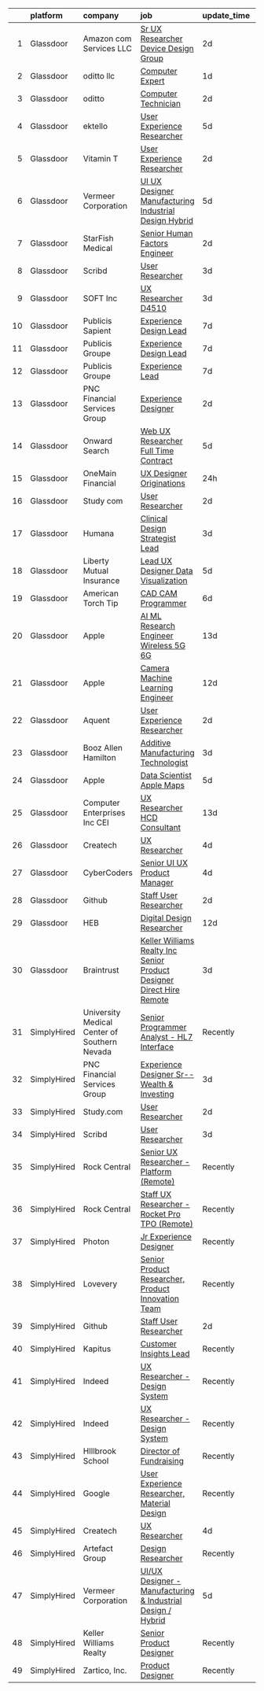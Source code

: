 

|    | platform    | company                                      | job                                                                                                                                                                                                                                                                                                                                                                                                                                                                                                                                                                                                                                                                                                                                                                                                                                                                                                                                                                                                                                                                                                                                                                                                                                                                                                                                                                                                                                                                                                                                                     | update_time   | location           |
|---:|:------------|:---------------------------------------------|:--------------------------------------------------------------------------------------------------------------------------------------------------------------------------------------------------------------------------------------------------------------------------------------------------------------------------------------------------------------------------------------------------------------------------------------------------------------------------------------------------------------------------------------------------------------------------------------------------------------------------------------------------------------------------------------------------------------------------------------------------------------------------------------------------------------------------------------------------------------------------------------------------------------------------------------------------------------------------------------------------------------------------------------------------------------------------------------------------------------------------------------------------------------------------------------------------------------------------------------------------------------------------------------------------------------------------------------------------------------------------------------------------------------------------------------------------------------------------------------------------------------------------------------------------------|:--------------|:-------------------|
|  1 | Glassdoor   | Amazon com Services LLC                      | [Sr  UX Researcher  Device Design Group](https://www.glassdoor.com/partner/jobListing.htm?pos=122&ao=1136043&s=58&guid=000001817fedc5eaa8f9ac185922eed5&src=GD_JOB_AD&t=SR&vt=w&cs=1_a9621511&cb=1655708698490&jobListingId=1007946585297&jrtk=3-0-1g5vurhi4r06s801-1g5vurhimr1ed800-a0286e7c526fbc10-)                                                                                                                                                                                                                                                                                                                                                                                                                                                                                                                                                                                                                                                                                                                                                                                                                                                                                                                                                                                                                                                                                                                                                                                                                                                 | 2d            | San Francisco, CA  |
|  2 | Glassdoor   | oditto  llc                                  | [Computer Expert](https://www.glassdoor.com/partner/jobListing.htm?pos=124&ao=1136043&s=58&guid=000001817fedc5eaa8f9ac185922eed5&src=GD_JOB_AD&t=SR&vt=w&ea=1&cs=1_7301a546&cb=1655708698490&jobListingId=1007948716733&jrtk=3-0-1g5vurhi4r06s801-1g5vurhimr1ed800-c71bb59208b54072-)                                                                                                                                                                                                                                                                                                                                                                                                                                                                                                                                                                                                                                                                                                                                                                                                                                                                                                                                                                                                                                                                                                                                                                                                                                                                   | 1d            | Palm Beach, FL     |
|  3 | Glassdoor   | oditto                                       | [Computer Technician](https://www.glassdoor.com/partner/jobListing.htm?pos=112&ao=1110586&s=58&guid=000001817fedc5eaa8f9ac185922eed5&src=GD_JOB_AD&t=SR&vt=w&ea=1&cs=1_8e6b0dfb&cb=1655708698490&jobListingId=1007947523770&cpc=9DC6E4D8324653EE&jrtk=3-0-1g5vurhi4r06s801-1g5vurhimr1ed800-eea9e156cdcbcca5--6NYlbfkN0ATuzukLZvOA7Cxi5gGVTPK8s05ijijAIGQnHXs5Od0X1KBO5MWm9DwsonXxDxQKWAGFWQJKWQFqKBCC6v0_tirCsiPo0Mn9w_BYWSE7d-PAfzbRD2cH2TKRkRErYwBWtFttYAfiF-Xo8JVbU8loc82IOvPWRk5iaiWbpjqAVo8i7hxwB32VnyPzMOEc4ccjDoJICgE6ST-q0OKIuyk56QCXqR43dQIq7hApth4uoWCTYzmza_ZnL_NuAwL0OWGc-vU8XKdbhq9PharMhh1qyGp3W8dFqC-05DZhsv0rR2qtf2yYsVIjCrut0nowR9beMAl2kqJ5F8_sFd8tOqxPhoPMTLKo1t0f7wRVXRUSHLhkCtpjLHSVQaz_c4GDNNC6vri-5ShAy82rDPLGhd56BxhRSAXtstMgN2skwWdQP1sayMOwkacwEpZo1TnFfs656aqThNTQoDmgjFLa87WEcZa6wvCXz6-cewa-XrSrh-JFCUL3Sdmhc41vXHKHGmjg14%3D)                                                                                                                                                                                                                                                                                                                                                                                                                                                                                                                                                                                                                                                                                            | 2d            | Palm Beach, FL     |
|  4 | Glassdoor   | ektello                                      | [User Experience Researcher](https://www.glassdoor.com/partner/jobListing.htm?pos=104&ao=1110586&s=58&guid=000001817fedc5eaa8f9ac185922eed5&src=GD_JOB_AD&t=SR&vt=w&ea=1&cs=1_6cbede8a&cb=1655708698489&jobListingId=1007939618815&cpc=AE484BB564079092&jrtk=3-0-1g5vurhi4r06s801-1g5vurhimr1ed800-915ffd92501460ca--6NYlbfkN0CLjQmfy67UqlWxJvyH5uxFrQGBFL1cdeZdgq-fUlKTljvii19VO40o9hODfeR06z4R3gKYeA12dSiTX4yFC_llT-SHO-vTVqwBvTr0TUeQ7sqQLmharss2OEzlzSIVsfsJmAiheDQVb3SGwk3mUzb-JDtsyTgnc840NTm9Xfdo-DwM4oPtxPVfXtd_PHWKQmfG2R06uRowbp7ert5c-wYSGv23gaE_sgH0S6bLzO46RNM0KuXiHjdnCjf0GnSIrWD0yBTaJpc39ynwPEBxGffEN1DZqVQ0N1nfJWtxGkPfSU_sESbIqPIvxii4KnzaROsQqyfPcaFXu5l_fWER1C2HCnOW4a-bnemiPAoowpYZdlkVJZvbyX5dD0ggm767dcLAebal-rUjMlXrsmHkrZMZvyaAGWru6lHtC7PGZ0ZAqfDpL3JFQySOLiNuuXnOhdLIBDiTthSXmH4jSTxJoFFGeAMfOnGKcRIHS38177AuPkLDAyRZ30JZt6Erw8bFHZYnMKjIwQTsoENIpP_fNEo4)                                                                                                                                                                                                                                                                                                                                                                                                                                                                                                                                                                                                                                                                   | 5d            | Washington, DC     |
|  5 | Glassdoor   | Vitamin T                                    | [User Experience Researcher](https://www.glassdoor.com/partner/jobListing.htm?pos=115&ao=1110586&s=58&guid=000001817fedc5eaa8f9ac185922eed5&src=GD_JOB_AD&t=SR&vt=w&cs=1_8224e37d&cb=1655708698489&jobListingId=1007947510415&cpc=9DC6E4D8324653EE&jrtk=3-0-1g5vurhi4r06s801-1g5vurhimr1ed800-8ffb010d9d7ec4b0--6NYlbfkN0DMrcEu7yrtATojKJA7cEzGQ3FdRGWLh0CZQInL4ECGI6k5tN82kdM0OKoro5eXmjok1pY9WiCtPF0dukI9Fmem5Cq8y8v3Sld1jHAuQrnJsSg_8y4heX17j9R_wXSf16JunJqD7QV3ZczRzo7izK4pN-WqcA9hzaZ1XSgu-eucJu6aeLVZxMZoUwe3xZtkHNGKZYt29Gpn9w-qnx4uQyyNZRE8_OmzMk8WGzpgeLiZ8W81yaQY_gHK6v4qEeIJMqx0Zwg_JYrWH8mMFPquSAIe21JFBbAkaWGMMj3h1IUasTiO9vv1LZNfHzOWApWyxpgGXkAk0k63YVqauDH-x88rZ5gMqZdhlArnzrPsgIHwoObUs8v-gYDYbMWmFZD95hJPTXTwftY3iHqgpQH5IN45QcVLC63rsPPh-CWVmcNdPHKTxgjvMX9gBR6DtVhJ--3g7GF9M-f0r3F8FVtugOPe560pv5msCBo%3D)                                                                                                                                                                                                                                                                                                                                                                                                                                                                                                                                                                                                                                                                                                                          | 2d            | Remote             |
|  6 | Glassdoor   | Vermeer Corporation                          | [UI UX Designer   Manufacturing   Industrial Design   Hybrid](https://www.glassdoor.com/partner/jobListing.htm?pos=101&ao=1110586&s=58&guid=000001817fedc5eaa8f9ac185922eed5&src=GD_JOB_AD&t=SR&vt=w&ea=1&cs=1_834d5075&cb=1655708698489&jobListingId=1007939572469&cpc=AD560D7F3CD45A99&jrtk=3-0-1g5vurhi4r06s801-1g5vurhimr1ed800-5814b1387374f9ff--6NYlbfkN0AQhm7jCNPWkAtdbrHYinuEF-a0ad_XwdBYqI5V9T1t0eKmjEvq3vv5sOGzcJNLHLvIjBhYqmqlClFR6e98mvR4lkpUc3f2JXGugAMhnxLn-m9ANesKFbG4fAHzH33GX4vDGc_zmHO1yvG1hduN-bPLqT7qrNTUkiEl4C7Evff0_3N74_eX90ADEyK0E18Btu_0aT6HA-jAvd-EpIflgFIBDfwb4FNLtG4KsMFe0dheioSHDQagQLGCxbSoih2g335Uh4vEmL7wx8RTkdWhgGThpJki0ZN-KLmwbwHgDyFbeKHsalH-Z3qTiWpldTIZwiwSe0YvRQQK61nrpIGsZ_B3DEkv5JIV2oCe0hEs6FwXd-SYQ3QKLd_9IPhfOGOAD8XAd5QKmCG-s3vKGPSQ8-JoaG9tkx5u-68wc7FYrgonK8za_4Hl6bcn8gFdX71QMbuUP1v41tVAFAGSYRy-ziSB5ab5CiADuNUZcFga6L4KEwNWzyVsSh5sZ7CnvOtmla6-Z6dp54c7Co4efv7tWrz8o3TUc4ox_1i6OD8aesh8qFOPo4122Vlm)                                                                                                                                                                                                                                                                                                                                                                                                                                                                                                                                                                                                  | 5d            | Pella, IA          |
|  7 | Glassdoor   | StarFish Medical                             | [Senior Human Factors Engineer](https://www.glassdoor.com/partner/jobListing.htm?pos=102&ao=1110586&s=58&guid=000001817fedc5eaa8f9ac185922eed5&src=GD_JOB_AD&t=SR&vt=w&ea=1&cs=1_007eba13&cb=1655708698489&jobListingId=1007947593548&cpc=082A188D6FD60392&jrtk=3-0-1g5vurhi4r06s801-1g5vurhimr1ed800-51d1454c51ac7034--6NYlbfkN0CAdXnJhLRgWBsuExhIYXQMhJfl_VVtkw5o-koTEp4Qll_CnSIqCnme2axbprBxIg-aSaui7fGQc09sk58FojsrrSfreiDAbs1W6Nh8GSy8EJLZxu56qqoud9Cr5PJojenUgVv0KZg-LU34_wkhUuFChN_4yQ9NV1YFgdldMkkmU6c9cNZQjIjneQeYhyukVFr-3lMMDtaiH2NiLaavt57q0ofrxWTf-TBJv91rKF18cHK4QUvbx-QcW9ycpPIRiYEbXNZeRP9D9qWhQysFQmurr0Fzpou8cbf0QSUQBHW5Rexx_9bO7buLpgncgty0rZfy5XHn7lezcFM4lb4AaH4UKSavBneU5vzvAJFQC1zuF1SOmESFnL4vKiR6NO6-DEZj1EMjgjmGjjsUPbu3seKPCPNbqL8mQflcfPw40QUJ5pE24e9CvmoqQ6EIY_ReW7-9-jUB40KegRkQBDpYN4i1TA-FNinxP3x8HFITFWzCqbMIokhZTlHuEcc22xmsJ_OQVA1NosULZg%3D%3D)                                                                                                                                                                                                                                                                                                                                                                                                                                                                                                                                                                                                                                                                    | 2d            | Massachusetts      |
|  8 | Glassdoor   | Scribd                                       | [User Researcher](https://www.glassdoor.com/partner/jobListing.htm?pos=123&ao=1136043&s=58&guid=000001817fedc5eaa8f9ac185922eed5&src=GD_JOB_AD&t=SR&vt=w&cs=1_09d0b707&cb=1655708698490&jobListingId=1007945582409&jrtk=3-0-1g5vurhi4r06s801-1g5vurhimr1ed800-8b5c01c17227ae4b-)                                                                                                                                                                                                                                                                                                                                                                                                                                                                                                                                                                                                                                                                                                                                                                                                                                                                                                                                                                                                                                                                                                                                                                                                                                                                        | 3d            | San Francisco, CA  |
|  9 | Glassdoor   | SOFT Inc                                     | [UX Researcher   D4510](https://www.glassdoor.com/partner/jobListing.htm?pos=130&ao=1136043&s=58&guid=000001817fedc5eaa8f9ac185922eed5&src=GD_JOB_AD&t=SR&vt=w&ea=1&cs=1_483dbfa2&cb=1655708698490&jobListingId=1007945141546&jrtk=3-0-1g5vurhi4r06s801-1g5vurhimr1ed800-6ad6902ce332a5fd-)                                                                                                                                                                                                                                                                                                                                                                                                                                                                                                                                                                                                                                                                                                                                                                                                                                                                                                                                                                                                                                                                                                                                                                                                                                                             | 3d            | New York, NY       |
| 10 | Glassdoor   | Publicis Sapient                             | [Experience Design Lead](https://www.glassdoor.com/partner/jobListing.htm?pos=128&ao=1136043&s=58&guid=000001817fedc5eaa8f9ac185922eed5&src=GD_JOB_AD&t=SR&vt=w&cs=1_d03fa2fd&cb=1655708698490&jobListingId=1007934931638&jrtk=3-0-1g5vurhi4r06s801-1g5vurhimr1ed800-77a468ae4d75ef22-)                                                                                                                                                                                                                                                                                                                                                                                                                                                                                                                                                                                                                                                                                                                                                                                                                                                                                                                                                                                                                                                                                                                                                                                                                                                                 | 7d            | Arlington, VA      |
| 11 | Glassdoor   | Publicis Groupe                              | [Experience Design Lead](https://www.glassdoor.com/partner/jobListing.htm?pos=106&ao=1110586&s=58&guid=000001817fedc5eaa8f9ac185922eed5&src=GD_JOB_AD&t=SR&vt=w&cs=1_be070765&cb=1655708698489&jobListingId=1007934425691&cpc=1CBFC3E34E2A31FF&jrtk=3-0-1g5vurhi4r06s801-1g5vurhimr1ed800-382615c1289c0ca0--6NYlbfkN0D_XFSRfOpY7hhzl86VUrgfgdzYRVdqdkK81Ka1OFk9ulaUqRt61AoIfWz2UwJceWpgw7FJA0j9SFlSq0pUsqhCYMTDx83e1UIGh9jx5XXBJdlgjuOxnEJioCDWv0U3VUj5hr4ce8taPDFSkUB-tLRH0a9DoSigttLK_m7v9_cb_Tjn7CEc7Haw2E-az-fADkvMUKfVYMGuTSi40if43E0u21jxdEXQDL-mUOzB5UoSuk1cHBgv26yHegFNY8Bh4Cll00zoNhiPNdZK4l9WMVNAF5SrIUl7eBM-NRVrzipNnlKnnHAq7aeQHbbZJMZ9VimM5YguBabSckzRf8mMVpXB22snMWEmizWp_76z9iff6wzM8z26kjHkHTzAbIVhyczU1x7p6KZy54Rn8Tk_duMtMgESnZ35CQOgDO3F_IBtsJlSS9e03N6olpVRwu2HGU1VAESIlnzFta_M7-HRiLxpYXRIOkCv5ZJEgI9GX6PelKuzabpgvzmxPe80ijM6rfSI_fYHeKHSz3AwCT3Ea2841tWIWhjV1vTk-BKO_Zoe0pfT3p3yhbvDmegIE5CokALvW1ybaGPLsA%3D%3D)                                                                                                                                                                                                                                                                                                                                                                                                                                                                                                                                                                                                                | 7d            | Arlington, VA      |
| 12 | Glassdoor   | Publicis Groupe                              | [Experience Lead](https://www.glassdoor.com/partner/jobListing.htm?pos=108&ao=1110586&s=58&guid=000001817fedc5eaa8f9ac185922eed5&src=GD_JOB_AD&t=SR&vt=w&cs=1_a44ae42e&cb=1655708698489&jobListingId=1007934425692&cpc=C891152315FA1AD8&jrtk=3-0-1g5vurhi4r06s801-1g5vurhimr1ed800-f5dc3bcded123848--6NYlbfkN0D_XFSRfOpY7hhzl86VUrgfgdzYRVdqdkK81Ka1OFk9ulaUqRt61AoIfWz2UwJceWpgw7FJA0j9SFtQjhvNrDlNu_g677Tbvibrpuob0UZbC7cBf3hPbBceg5REOer4Em_rODLe3T0KuZcFcJOmZ7GXOab9jO_R5lT3KWJRzelntqDWs8syP3dYTnmPKkOGWDFeHdS_OgExyB99VAulvUwHMOXS0ImKjur6KQfH7lRT4Krozx2FB3F97YjFpCHtC8yIE4tCHNgq0rZpOv7zUm4vRSklBs4KO70dXZ8EOdW6uzWIqbwdI9Y-INLbMUuWTEWb2jWWnsVsH4ZSTxl1HI5K1c7GmaaB9gVtdGfaEpX79iqWR-iRsndzrO-pc0upwVVlJTcMF9D39eB1O5OfRxYW1Bi0zRIK6X0NusyYwQ-q1G14abWBz4wfjXmWC7un3tOuVb5PQbgjo1f_CYlfqx8e8ijioPWY_aOXiXAzIzLx7TdwG7vR8utbtiXLSBN82MguSVS8NM6AVNpeGhDRM71bt-eed-0YoIigLzfIEsTu3YaVaM5WeW7ycFWWEZ06tw_zJMj35ooxfQ%3D%3D)                                                                                                                                                                                                                                                                                                                                                                                                                                                                                                                                                                                                                       | 7d            | Chicago, IL        |
| 13 | Glassdoor   | PNC Financial Services Group                 | [Experience Designer](https://www.glassdoor.com/partner/jobListing.htm?pos=107&ao=1110586&s=58&guid=000001817fedc5eaa8f9ac185922eed5&src=GD_JOB_AD&t=SR&vt=w&cs=1_d8aae36b&cb=1655708698489&jobListingId=1007947110095&cpc=48B9F4758953335C&jrtk=3-0-1g5vurhi4r06s801-1g5vurhimr1ed800-ec193e0784c58fa5--6NYlbfkN0AMofH_6zXbiqn6xehDj89HQNfpf30LHk40Y3Yl5cZTpm-EXukPQNetNbgZyPcaSjneih3SmqObhC5ZgWGnC6DWk-K69YCffRJ95B5GMu7JHOyXu_ZiV1dHgxMFgpCRv90kDq8mGjk0VkcrJRpgmaOFK3pfiZYAzYRkc6PwNwNpJJ0j3Alnj8pI5d7PUC25E3pMjVW_79oLAVUxDH4dgcVy_8A8dZpr0V-EFiZ_P9EUvdQnSt-ntxVz65Nh3YRxQWILK8rjKTB4V4KM8rtU2Xy2uUIXycAEtFdWGxGjc__mazqVwNE5PjOgYNyNPVwF5gWJvB54mEaj6gvNV-KgdjJCWKPso6xFBIT0JrY3uzc33dVcCWbCgS8rCsOzc5bD7ATsGt0mFcZrxXsYEwUOoQ5h_P_R8LUO94APmFsHGK1R15Ar5jp9zEC74fvoKS_1JAko0Gx0dC4xu18rONUDAx3fA6mk827UIc-rAoosq35tEYiub-wJkGv_c1B8W5o-Rd3ZAR3moBvPDCESPpPdLcfMsj3XLhtWfRNvqyh33_KFRXOp2GLInQPK78SUZSBAfdMaE_cdGc5lKRe3KQZ2X93JVpeBgsN0QUFBtLXblYXzVfMU5lb2q1JtXUrmdEP3ZqexnQdreRJlTwKFh0aKJZeFRrRHnZYrJ8wvj5ASQERP0_nkANrIzg9Z0thDlmjPNEQHzAPn0E2469GDzzoX3VgFwPiHksG8_rvqTB0UBSleelk6juxlxmusJvTD65ODDs-s9ySoUcMVuqnM8v7UoHfmqZXcP79pSnwWM31cxb05QEA0TrPUQOjs9flfgoOrS2rLZBkH-Lg6689FZ_oifMU_47-3VxelCKK5rTKKdxYp0kTOzOtNpADaFYP1-sPrXrbTfAmMxzuYspge3j2eh2ENyy6goUODLbegXZJbzSn3ErDduv5niyafAr2aR2Da7VXO0hCKBFgzlKLq79do9-92v3vRkYZ2A60qtdMbigi1KFCcdYAJRax5dkgcnuIoLENFV95hSrLZRQ7WhkXOmYdp9eYs1S5NOUr734Nh-Oj9k-vlD0Quix_K8bTYtJMWbpCviAKtB7Kc9U1ddF67-3U-RsEXUN2I63Xp7umiek3hLGWZYi6M3vvBvEdw4JrjKKXbS3n8fOAHIkZRtiSURmAXH-zNIs088dU%3D) | 2d            | Pittsburgh, PA     |
| 14 | Glassdoor   | Onward Search                                | [Web UX Researcher  Full Time  Contract ](https://www.glassdoor.com/partner/jobListing.htm?pos=118&ao=1110586&s=58&guid=000001817fedc5eaa8f9ac185922eed5&src=GD_JOB_AD&t=SR&vt=w&ea=1&cs=1_a29b3016&cb=1655708698490&jobListingId=1007940042341&cpc=9952A63AB06E78AD&jrtk=3-0-1g5vurhi4r06s801-1g5vurhimr1ed800-46016db12243d46a--6NYlbfkN0B7YoEZZ2QAGDyEGGmBPAUWSHc1Mt3sMCn9FehKcWA3w5p4dGJxWifpoAJCu3xk6ZgFcu1Y78FIqaHRt7FDVxH3WFkTkNU2CHTbEJVvKkUjdH_POdGqZPfd7kmiIA19hWFAaDwGrftpgjsko9N2c80-xeeLIuXlN7Qu0eUq9uvVxO7bVbMKzLheTytXT0k8lPqeNEHUGSGmz8imhQf37LE0XagoKQYZL3LYjGeIcN-cLnTy-mjeTGzRWQJ5b0ee0gMrx26uXyUgkSCZdee2oQQucBZWg5FNqE1jqSFaZ-l2CIWyMq9xlovWsXQlxC76n3W947FU-d9PM7FvotErU6aynilAtiTRIAyMpC61Pp56DJ22cIV6g52aj5Fhub1rlprvM1r-oQmIww-GOBygNnbGPuzylyHIAsCT4YIMP488NogPv4u0vdJGb0WqHBarhEa2EpARDS0qZO3HWlkc8FZqYKP7sEHxmnECVMf_T8eitrNJLIXDJetzpCn_KkkZ9QPnTzN-ZASqH8TOnTFcRfcqCYk6VFqKEw2yLVx1mulwy1R4Ll6KF0q3JVX9Up_Ua84_ZgcD23OtM_Jp5-dS_bC6MVcll-aE33v8rOv0Y0WA0H-9nYvH7Eg5i-jTUpg1SfRufb6FsDiYYi1dMbetyJuyMWhBGO32RGR4wXSdEgm2-2GJAdjIyfT9dSr7dCa6kw0BRGGMQyg1PUOqAPJYLX9Vwf55rvBO9tAT97l2FtdVuV3CTW-eX4ocoaW_QNRg-vljlnvdekEbsId0HLovR3iA-3JI0iLxVQ9Hsper9PCVQcaNLMODGM9Va1WSYBklfumclPatPC2zFqNtCw16OFTjGU9KGFRnSmoOzSwqYotEN4RGIorfCRhBSscJBapxZCj_mYEGUje8RbZLWvWBq04i_dw-LPxgITQ1ANLt76OwCwCsS3i04jz5GYULIDVLKB7Us6rg-6CFA8U47RvgDKac4nxV66syFWfQqEd3USLJLHgMOsQHSLDpze2aOSchZqGV0LTy8-_hyA%3D%3D)                                                                                                                          | 5d            | Newark, CA         |
| 15 | Glassdoor   | OneMain Financial                            | [UX Designer   Originations](https://www.glassdoor.com/partner/jobListing.htm?pos=110&ao=1110586&s=58&guid=000001817fedc5eaa8f9ac185922eed5&src=GD_JOB_AD&t=SR&vt=w&cs=1_65de6555&cb=1655708698489&jobListingId=1007950335218&cpc=BAB9AA3F436D8911&jrtk=3-0-1g5vurhi4r06s801-1g5vurhimr1ed800-72be84aa0a660445--6NYlbfkN0Bjlu5n-gv5HO0Uw8oUWkLCzq7-4ueCq4bqHo-b0jTNgEo79qTxKEF1eiLEZ0uE3qdS2lGNgLL4q6chu9OUZX2SI1DvTJf9Wz1w6kqDKbvL0w57CKjR8N22oEcEIeYrNoFWMzRtNTznVSXFzCD3w5EdbfAeMbjqWp1DYGuOTavYAdgfK2u9LmUCL4aaagFMh8PZ4UZ5Bs5BPSJ2h0nUS6T8SHs6qS_U1lTtyv27irZ0FCYyXCYwpoEPdY_mQbGtfKrDhSBPokDOSubn24uRxKJKG9ckUqvt-Rs9ZwphwAabSPHX6MfTrxQnirLZp_4szAkRZpbBvZJKHLuRK-WPngW8qlB-kFgo-xO41lsmuItRpcecQ9hHh-wn9_WGjY48doP3CFa0qXMCTMJojuBPo1KmiQg7Qy8iwXUlpiB9K81HWnRfSAhXQRWwi5Ir2khGAAM%3D)                                                                                                                                                                                                                                                                                                                                                                                                                                                                                                                                                                                                                                                                                                                                                          | 24h           | Dallas, TX         |
| 16 | Glassdoor   | Study com                                    | [User Researcher](https://www.glassdoor.com/partner/jobListing.htm?pos=126&ao=1136043&s=58&guid=000001817fedc5eaa8f9ac185922eed5&src=GD_JOB_AD&t=SR&vt=w&ea=1&cs=1_bdcac785&cb=1655708698490&jobListingId=1007948105624&jrtk=3-0-1g5vurhi4r06s801-1g5vurhimr1ed800-f1ed0be03fa6b50e-)                                                                                                                                                                                                                                                                                                                                                                                                                                                                                                                                                                                                                                                                                                                                                                                                                                                                                                                                                                                                                                                                                                                                                                                                                                                                   | 2d            | Mountain View, CA  |
| 17 | Glassdoor   | Humana                                       | [Clinical Design Strategist Lead](https://www.glassdoor.com/partner/jobListing.htm?pos=111&ao=1110586&s=58&guid=000001817fedc5eaa8f9ac185922eed5&src=GD_JOB_AD&t=SR&vt=w&ea=1&cs=1_aa5fe3bf&cb=1655708698489&jobListingId=1007944665063&cpc=654405A9B1E0A9F5&jrtk=3-0-1g5vurhi4r06s801-1g5vurhimr1ed800-9c0433a822cb8966--6NYlbfkN0DTpne61UmFZM4rphN6Z_dPa1xbTMy_srCLEByaiB2DVbhP1pG3_chz0IlmsiH9LQ3om6dOmoumnQnm5oqBA3fycq2qqIUme-6LtcjdAlTelJXUpwiZNOu9egc221wxrJg-Aq0ECa1_Hw90CE0f_8V-IdvciLscsNeq47dhYAKi8vlu1ewRzcHcp2-SLpWRsnkzQnbKtDJFg8x-PtTCNdbPeON5r8Mzn1F0SDT9LMZXQYxAybPNs6aYdKYfMAQpJWLKn45oUwh-sq0bWV4TbaUiakS68d1TezWZUtmaKbGtyl1FoXrr_1yN7o1bHzSeaDXALLCQUUrUcjFctvrjXGr9Jxe8Q26PisXQ_Axs-IRaFsIjUUeipNZ5gpqsWE4lsw4bZyZO7VM9YNxW5dA_diSYfE-RVZb7wg43RZYMKje0blRGct3iAy6cTk2h52JTwV4L_SSE4Ws-ZXIG_y7lMThJNG_dGwV_G0-xm7J6pVHX7pGR1fxMtrKuvhJC7QePF8hmcnRNBs7mPA%3D%3D)                                                                                                                                                                                                                                                                                                                                                                                                                                                                                                                                                                                                                                                                  | 3d            | Remote             |
| 18 | Glassdoor   | Liberty Mutual Insurance                     | [Lead UX Designer   Data Visualization](https://www.glassdoor.com/partner/jobListing.htm?pos=109&ao=1110586&s=58&guid=000001817fedc5eaa8f9ac185922eed5&src=GD_JOB_AD&t=SR&vt=w&cs=1_19783b9c&cb=1655708698489&jobListingId=1007940071636&cpc=D3E44275D43A938E&jrtk=3-0-1g5vurhi4r06s801-1g5vurhimr1ed800-23c8841b6c21757c--6NYlbfkN0D19kSVUiNzG2UWy1lRGehFMusHrHGUl8ru40ax50wmt-THYVDVXiQ1RxehNPznEJE1U7VDE0f2KIsFInOFhur_BYiO6_npZ3qtwMUX1c-HLGgfGN79yWfITd6vLFPpn0JsUPpP4kjWKD_NlSFGJfZJuLLIw_jLgqt9CjkkYS7CbJ--iOUUUGXt5_IQA3rTx5eAMn_QAq1dcJNFsqjz7A3SZuZCymatvS7aI3ylQRZ9Lay9dHMg9i4Wr9ZlahQqdgN-P_wg5ZnfSm5wTc2efsPRVzR8h-ffVK-5iZamsQPcnpWUNBtLxrk2OFfN3IbNe9cZBPRKZqXE_G6sK4uZVwculGTb_aZ0fEFgtXohP7FhYs4aa7jmL2srJqDST-9H3RUSHF9AXy6Tudm37zVC6T_GbKvKRSCWD_4eAWrR0vqi2cznpn6aCrXSLwYB6PJLm39O20Dh9wZ2N9cN-Ed4WdHqSB1PQIDbNEMBSi7D2icG0vfLD3IZQsdUxC_mBaUMQe8Nog2PKB5hBV0g71kH2zZ7-KtBGkAxW7ALABFgUzIloIm-1WWNAT_jvr7xlRTcgCcTU4En9LNHk1KtM7hMQk1v7gDnpRK1krffQpaX0kI1HMCC5pzSRZI4zR_hSFUgCX56_TIjnXZ1-w%3D%3D)                                                                                                                                                                                                                                                                                                                                                                                                                                                                                                                                 | 5d            | Remote             |
| 19 | Glassdoor   | American Torch Tip                           | [CAD CAM Programmer](https://www.glassdoor.com/partner/jobListing.htm?pos=105&ao=1110586&s=58&guid=000001817fedc5eaa8f9ac185922eed5&src=GD_JOB_AD&t=SR&vt=w&ea=1&cs=1_55329363&cb=1655708698489&jobListingId=1007935742295&cpc=1AD9FB1E01C94A37&jrtk=3-0-1g5vurhi4r06s801-1g5vurhimr1ed800-6478f41ebc24d5b8--6NYlbfkN0BnsvztuEavkVQDPHE5N0fDqhPJFv-LlFbJcq3wHKaJtdKFjSQnzkBt70lkBthZADUoGEySLiY6jpWSHeE7wHqmP4fyPy5yQKkVXaeNIxgU0ucOo1kq-flm3zXNh8UZCQmr3MK6wBkFSVQ9-HatSuLt_1RggHpopC0LJHUrAjYGdLBbmjsHx02TpHIC93jm_i3DFqHWfHEca-1pVbeR4MBcsrCL-Tsbe3lHtTDzREczL6J_ditHpMKfGoBzpBHsPdGsEn02SUj5-nKUr94gK8kxXScDS-sab0QWR0GNk-mPJVYqP_en1cXmxJtmr-jochLkwCvRbLvMQ-R9UNH5lqg6bJ1HQ5is9OiwbRue9ld-uqFlLem6T6IkuZ3XQWxey8oZQjYyIhlNWAt8HBxjdsGKf7-ORFojcbsqjr0k9z_vyKWcGhbXPSbEDOrqg_wqjYHwD1X4Fh6Kezbz6UQzbXHPqlyKZoNbtEWGHgiLnWcepNpedTEQ_l9AQuSCModRkU9COnRnduNh3Q%3D%3D)                                                                                                                                                                                                                                                                                                                                                                                                                                                                                                                                                                                                                                                                               | 6d            | Bradenton, FL      |
| 20 | Glassdoor   | Apple                                        | [AI ML Research Engineer   Wireless 5G 6G](https://www.glassdoor.com/partner/jobListing.htm?pos=119&ao=1110586&s=58&guid=000001817fedc5eaa8f9ac185922eed5&src=GD_JOB_AD&t=SR&vt=w&cs=1_3a8eb5d8&cb=1655708698490&jobListingId=1007920183809&cpc=334ABAF5D42DC775&jrtk=3-0-1g5vurhi4r06s801-1g5vurhimr1ed800-07c0c54445876a59--6NYlbfkN0BvKrLyj5gPmtZO9T8euul8TCxuuKNOtzRJOomxnwSEodTz2Bc-sPZl8WPllYOnI2g6TSRZbu1cxvvDgvRWU5lzV_qmr6rN0tZkhbTBmvMelqqThyWTZXQyZoZCa41w9WFWhDlV_hErimiX0fyll1NxyI1Db_ysz1Qymy0r8vBiYX7IfuUKvcMBgIng1Z3mdeSkNB_GWiiOwpm-iqjQzvmBJnHMaofFEQKwitgxie_itLI49VhowNeW3CNQydYbSecgMOE-Zzp3W-xsPFydR1VC85yrkEsCaVpt9Go6-ym9aJtNnIQ7bTzdfUOgPFRgWKZmuY1Tx8Jk9SwBMS4FJpU2MC60M28NqYez88Ki8GVd4NVfqEo02MPFMUc25DWb4DcUo5ONRCVlI0b5yVzcFCU38LRrEE76GUAH_Y1qvk1yS7n9-Xd0_QOrQ1Ofq9uwUaIPvVhsObdPQjr19D8STWvqcZ9xLJbTI6M5I3JdZYJtBc9MEPzaDMA0c8VfCaixEcB5bkdh1jkJnRznT1UUuS-_97J32SMDdQ1BpnID_WS4Oc7LvSMhovH38rx5yfBiZXZHAy-We7cOhEnZQ8QI8niYnNlHzjSPTbpfQB55G7FDZGknPXnMBO5HTAm6F5kzb6l8rtt6fdOZVRSZxtfUOV8PCzVhH5f26WgQH5wrblF-2jeSjqiLoXex6-XuMgFXiNniy4L4JVdgMtYqqZ9GXq0cgyjSxiAGkBPffU4ydzjG4BtIXJTmtin9uL-LyIttEMHGx5gZQbfyLmPs4e7F1k-Myo6jx_2tqJUCRel5nprzlQfrpX4aeh64tyvKCSLuHYI7YwC70-SFEY-tRsUR6kOzTabu7-uzthKZwtcgwQ8a163Gb9opje29sQr2kMLdVqVn0jXvGpRzHtOs4vOvoaWuzf43Kf5y4HDF5apPZx7k8s405yr1zwJai5Y6Kot9KXsuJ_vpRY79pMnWTdWkqa8ZQ0ETPtg9Rv8%3D)                                                                                                                                                                            | 13d           | San Diego, CA      |
| 21 | Glassdoor   | Apple                                        | [Camera Machine Learning Engineer](https://www.glassdoor.com/partner/jobListing.htm?pos=117&ao=1110586&s=58&guid=000001817fedc5eaa8f9ac185922eed5&src=GD_JOB_AD&t=SR&vt=w&cs=1_c90d098c&cb=1655708698490&jobListingId=1007922712152&cpc=32EE424DE2B657EB&jrtk=3-0-1g5vurhi4r06s801-1g5vurhimr1ed800-52558ef9fd9a27d9--6NYlbfkN0BvKrLyj5gPmtZO9T8euul8TCxuuKNOtzRJOomxnwSEodTz2Bc-sPZl8WPllYOnI2gRPgU1TYhQxalTes3pQEmUB48w2b4FRUmTaaee4LYve7biEu7g32yQINpT8XYhsvE5HS2n9FPp4Sf4-ZTW4TPXxw9rRC3fra7OVfM8gwxfuxZ-6npgbGsctyf5L0iT3Nmvsk8P9KwNx68Murf7X5cAjwIz0a2mLRZuzpzpbBLa1RWbZ2x9dmPNIgtKZnQMyCiXpOZm7ZHvgVktTJmhD_ys1-SqAaV56DgtAnPh00xJcQHAsMvSIahdcaqjN5tRQxfybyvnfNRJ-4QBDGsr7XFrV3Rh1gVI_eU6-tTli9EV3uZTOFTDkLRT_vJu5F3gmAESAuXp3A9k0JZCkapeTEL-7JK0lcepTEefETgqte-S5V6lbiJJh1Y8sWVPcd10_6tcVnyPW2Ol_YfJC8gSiqc2kW4TjldJOpUd20A1VcnoxIZSBoFrfcUT5D-p8VaWu5_IRv4O4mFn-MJYscT7X_N77GVRCaLaL_qzzalROzw5QdwU1tgRxIP5Es7pFBGJ9tdK8Q8xPtZV9WFHzFJgrxEnKlf-rEL7qHUYxQv5FVg5-SBUZbvFbPjtCRozr6zDaw7KufGR_LbpeYJs0rR8ZJBMIEpdHGy6i3g17xhzzOyTaSat4Vr3rc5zCeRudJypq9fWbZfamwjegHSpY-qhIH6kaKrzWC7FGnDCfKCiCKuObWsPmIC2YdC0FiLVTcbjjlZo3l8jXKdAmtAHfWLj4ab-lEsloDB2XEnZRQoYHwypfWGn4aPMrmuaXmkQuqOXWWxyN7UVMBH2YUc-rR59HQGWBXZuxuofwVZHb66cy9HRyVhb9feYaab1S_qsxcuAWntx2kPtYgRlRo7lXDb-VZa8EFGGKz4MDwV7fJPBJ-lKwDVALRJUGYmuU2iXiMwsfAmrHPt2eepy513SjPI5Qq8PX0LhYpnS8y8%3D)                                                                                                                                                                                    | 12d           | San Diego, CA      |
| 22 | Glassdoor   | Aquent                                       | [User Experience Researcher](https://www.glassdoor.com/partner/jobListing.htm?pos=113&ao=1110586&s=58&guid=000001817fedc5eaa8f9ac185922eed5&src=GD_JOB_AD&t=SR&vt=w&cs=1_0c2aceda&cb=1655708698489&jobListingId=1007947575845&cpc=D2F1DE17EE1F43B9&jrtk=3-0-1g5vurhi4r06s801-1g5vurhimr1ed800-8398e86d62796fed--6NYlbfkN0DMrcEu7yrtATojKJA7cEzGQ3FdRGWLh0CZQInL4ECGI9gD0Wolx9R2EDT7B77c2cTfSS0sKx0sPrTiiXrRC4mCy6wvlcZIyaaPwzM8wGJyx9NQOU_eJTkritVdPf6wW3MPn0Q3jkpTzsfWDBEmPQAWOMx6fG0EbOPYZVXRuDgN8r2hHXFKotb_qRxo8JhvRDzJCeBVN18ZKaETrmNsTCwjxQEozwdclQSjw5CInSIDxuJTmQNvVZwR1MMOSaxOHk9PNZfykA5de7QPyS2mPo6W7AH1o4BI4CWRPvFt6fqYd_kMDe9kDhJiaYq0JhL4c6qXrOHx8fz6r6ZoMOlTyFATtkdPD-rEXPu2p7FXEi96m0YIW9rFHJbZuJahUkLGXD2vkZtw5vS8hYVuyoVQrRaxSRPuOOfAGoWiRrLXDBL9bVfbJegh8obfLvS0aY6noVsGfxvBguRxVA%3D%3D)                                                                                                                                                                                                                                                                                                                                                                                                                                                                                                                                                                                                                                                                                                                                            | 2d            | Remote             |
| 23 | Glassdoor   | Booz Allen Hamilton                          | [Additive Manufacturing Technologist](https://www.glassdoor.com/partner/jobListing.htm?pos=103&ao=1110586&s=58&guid=000001817fedc5eaa8f9ac185922eed5&src=GD_JOB_AD&t=SR&vt=w&cs=1_d42c753e&cb=1655708698488&jobListingId=1007945244311&cpc=D0EEF0302DCC60DE&jrtk=3-0-1g5vurhi4r06s801-1g5vurhimr1ed800-448df93566dec847--6NYlbfkN0CaLaeO0W0aSDE10oNno4SsRl14ssiVXEJb5QYZji-zahvEu0xfL2FTqFd3xJ5yEYyWP-fCJ3vQOabt-ahE-T_2dCkvylvYbTSbdfAcE6eD7sNGYuYwocznbQDUPu77atmBeZrPMQoIt_IUVP6M3fWPj48J9BGhAQjMKiK6yFnQMmBO8pPJKgKBp3nW12Gf3RIGSQqy-nM0Ya9GLwFUCm4TLnYJra8OOlE3Evq3TVICJhOYu9QNH7wVqfUKa7JJQbmQld96AEmF7j_qyC-s-3dFNJnKZcZXxuyKODyWx2zUsIphKdgrGeCcAx3dTlfRDBhcLnTcWrbne_cu3AWMud-TtPkwbuGIbzrGfWtq_1sXsHrIOud-n9s-RaoddH1SNtSbpa1fWGbzNLV2bQ1wkAHN25miIOhAaaNRGx8fzNSkPQ3VFOaRwQ5EiNLB3Mdr-sDFYcR5CRyWpm_665IMNBaFqeNXAvkuuvCgybmM-2OjMuwO1d_k7PV02Fqa7pt0BxcBBz0Q5qEE7mSgpwyNGtyOIONvuVwGSgnM-VA7jg-MY-_nCa8LhFNk_cVYZz1hWP0%3D)                                                                                                                                                                                                                                                                                                                                                                                                                                                                                                                                                                                                                 | 3d            | Warren, MI         |
| 24 | Glassdoor   | Apple                                        | [Data Scientist   Apple Maps](https://www.glassdoor.com/partner/jobListing.htm?pos=116&ao=1110586&s=58&guid=000001817fedc5eaa8f9ac185922eed5&src=GD_JOB_AD&t=SR&vt=w&cs=1_f428d331&cb=1655708698489&jobListingId=1007940998229&cpc=451933188B21919D&jrtk=3-0-1g5vurhi4r06s801-1g5vurhimr1ed800-881a0796395f1554--6NYlbfkN0BvKrLyj5gPmtZO9T8euul8TCxuuKNOtzRJOomxnwSEodTz2Bc-sPZl1dBMH13w-jOMlau9UMwgLK0J_b8B0XCCbubck88O_agyUrjlSznsId-luSbCh4XkKcP1C6o7s6EjxV9xt75Gszj96XFt_mCvAOHGgoxTDMUWHQ4NXFFExo0S0ZbprfM0PcjMU1QMdsGj-EEo8ZeW70PdKhvS1avoIuJovh1xL3MIFNGhu4NrCjpb0OkSEcDDMmfzEIE4URLONRhp2lIrBblAHA7cp1EJqCy0gmYOumzoccQ20THbWkUP13f8vBPKAyCdYf901oGLKsWZJTJg88SfbLNsGinO9Js62OW-8BLCjOy9wjzUogDqBB4wojZ7NaSNWme9RyBrgRKYjkDCsokB1AMU2WHW1BIfkrY1ewva8WLgtqsB0Ixr-ceBEUczUKWNs8aWzFbtFP1BP6FbSbbdAgN8uXJEpGldp1puB5enFZM-sRt-7_JCyRNHDWIBW6NJZVW-xb6wTHi82cXpbkOjCAl7q-ttXF8henYO5pj3JJdvENq7qlEzLl-vYUeoA4u4DMo34dpD5VYQ8Kv1MPBpEUVlPhWdSI6ToSiUoFNqbuo_zJ_JmoKIcTdiZj1X8i40G-jHt5IcG6ucMYyIi9yl9ITUUwHQbuOrGTQKn7oaUWAwZSaFuoH6t-HO7qxrnm3iurYdWT2vNKSF1MhcWdDAotwqq31R3qHmi2Wgypv6rBR1yeeaSqpd1DQhGQdcP6L7rylGGSsnZeMkNj7LbtZ7uLJByBhY254MoDxwzgrCOWJ_BbvF9L9S0dbI8Q418N9QuTOR9idwFPoM5f_sVdH-GYtdQr-u7RuP-AIprloLxo0lwVfRrSNAJ4M5ezcDdEwGPli_IR9qJMjkMnM51-17OseFTPtq8advEZ2usb9zqoW7btFLM4SRouiiJBfCu88phyrnkuJ_28_7nth19TkxGTR1xwPq)                                                                                                                                                                                                       | 5d            | Seattle, WA        |
| 25 | Glassdoor   | Computer Enterprises  Inc   CEI              | [UX Researcher HCD Consultant](https://www.glassdoor.com/partner/jobListing.htm?pos=121&ao=1110586&s=58&guid=000001817fedc5eaa8f9ac185922eed5&src=GD_JOB_AD&t=SR&vt=w&ea=1&cs=1_67bdbf6c&cb=1655708698490&jobListingId=1007920926725&cpc=8795CF9063CD573D&jrtk=3-0-1g5vurhi4r06s801-1g5vurhimr1ed800-4c9f2fc5cfa6434a--6NYlbfkN0AVVnl_N3xmP3MApcGA3sr6MLnz8P423WWILI1WvbjE8Ry71v-lom9NKs8rBQiPPScQq2Jd159S6tgXSHtiWz03a2cKPIldu_s6wKc25YgOs7p4qervFx_mNRZlvbTb4PUOQyjzFtDQfV6ld4ry7RSOWqgUMPkjMEq1w7t0ke-vfywQBjumoHOseBCQ58pLZ2SRxACwlNBd5Q051LIhHKBg-yXCyd5wqObKMZK2EKtC_KsVaujFhDxTGFztxXopjlKwpPUpZHob2WGi8euUz0VAt2o-OaOJoJC7R_at_6nFWVcYrVbaNDNBbrdxeLQciMqPibjLnsnbbbm2nI9BQHbjTQ2iTmaKVX5SKdMtOqBtKAAwmqvWkRn0xGXgHuOthf27fIOOi8HolDO1QyXe8bakn7K7emMGsBdD03dazyq3liLfH1GlTjRbUWyjJv3TFH7nUrJgHJfsxGRH7-yVwL7i5qTGJTeu6d5fjqf9x-gDjvHgEWS2et3wZ02rDkXJbxobZqPG_xHj5w%3D%3D)                                                                                                                                                                                                                                                                                                                                                                                                                                                                                                                                                                                                                                                                     | 13d           | Remote             |
| 26 | Glassdoor   | Createch                                     | [UX Researcher](https://www.glassdoor.com/partner/jobListing.htm?pos=127&ao=1136043&s=58&guid=000001817fedc5eaa8f9ac185922eed5&src=GD_JOB_AD&t=SR&vt=w&ea=1&cs=1_9ef83a98&cb=1655708698490&jobListingId=1007942486177&jrtk=3-0-1g5vurhi4r06s801-1g5vurhimr1ed800-f2ce10c15be7bc6a-)                                                                                                                                                                                                                                                                                                                                                                                                                                                                                                                                                                                                                                                                                                                                                                                                                                                                                                                                                                                                                                                                                                                                                                                                                                                                     | 4d            | San Francisco, CA  |
| 27 | Glassdoor   | CyberCoders                                  | [Senior UI UX Product Manager](https://www.glassdoor.com/partner/jobListing.htm?pos=120&ao=1110586&s=58&guid=000001817fedc5eaa8f9ac185922eed5&src=GD_JOB_AD&t=SR&vt=w&cs=1_d180fdbd&cb=1655708698490&jobListingId=1007943839529&cpc=A65DF3A704A48F9B&jrtk=3-0-1g5vurhi4r06s801-1g5vurhimr1ed800-6a0b1d655dedcf76--6NYlbfkN0CpFJQzrgRR8WqXWK1qKKEqALWJw739KlKqr2H-MSI4eoBlI4EFrmor2FYZMP3muM09bBlk7ZZHOdDERg3Kcg85-1MHv6LL8lNLWv4u9GT9RyqqSS3S8ccTUpilU2DQmZqMPhsuwrtDPH87S7DZ5iZV42Hy4nG9M2_SzAlHp88nn4vFgSYJdqrv5PKhmkaTl1_nE52Q_GS3r964PLQj53C6xyI6VlfUGc1h4v5FiKvwiLD82XKGL21EuqhDk9HKQ5t88dydt58HPwf8xBiAM39IIkmZEb2OQ8FQThN-h93VCGecvyaAINw3BZcE3WZFo-6Men3vmY2x9BIxPbNwGLeGYds_Ht7WWzAXdJaywiww7RwjZWRT-1kwvknGs1RWxUN4EloqkNGEP2eymFQ6X9AAmjFcM-o-HQvFnUealjID00HqUUIui58g2z37gnwb9j3BBmTMYd7UK42_GVxkUwVU1Tg94e-yHhbt6PVnGIHAiL3th7IQIt3vicgOiQQyLzhjjJyDhk1pxmmA1SJrvAdCKm5Mx936I8-uqyOVuyryBcQ79fU_j0XFURRvtnUnGSfi72j7kI5ZT579m_yT5gxU9uIuv8vx5e7DAipnKd5NVa7-5xE_jIN8V5gx613Kl1y2VvhNjE7cqlu2cUjZT7xMK6VYiWnrgTWmOo-fVdu3VrYSl0n3UONEgdc0Aua52b_jjdI_WHCWgycHAvvNtwkpWHCPScINJrZKOvyOMsA8zJlKFLyZF7ZUkx4NNQE6P6AhDbtG7nCCOWVHpvZv7R5K-L6oUqGjbPdbJR1LoLt-xWPxTnITGeaixJohS7eZEuGK4TEGiONJXmz1VXxwqwBD-2770hK7j7QvhalB8aV5jCU-ELYUdVmyfCKdkjgMgWxq1EjA40rg5mIToZIOwwjYl_gXUsENn0SnUH-0ajE1qRUZEI88srp3qT76Jvul-pDlmnPnWjSHxxwfGXyIv8WinGjukwYxcSg%3D)                                                                                                                                                                                        | 4d            | Sunnyvale, CA      |
| 28 | Glassdoor   | Github                                       | [Staff User Researcher](https://www.glassdoor.com/partner/jobListing.htm?pos=125&ao=1136043&s=58&guid=000001817fedc5eaa8f9ac185922eed5&src=GD_JOB_AD&t=SR&vt=w&cs=1_ffa89d0d&cb=1655708698490&jobListingId=1007946628831&jrtk=3-0-1g5vurhi4r06s801-1g5vurhimr1ed800-24dffac83cec1c6b-)                                                                                                                                                                                                                                                                                                                                                                                                                                                                                                                                                                                                                                                                                                                                                                                                                                                                                                                                                                                                                                                                                                                                                                                                                                                                  | 2d            | Remote             |
| 29 | Glassdoor   | HEB                                          | [Digital Design Researcher](https://www.glassdoor.com/partner/jobListing.htm?pos=129&ao=1136043&s=58&guid=000001817fedc5eaa8f9ac185922eed5&src=GD_JOB_AD&t=SR&vt=w&cs=1_fa5caa2f&cb=1655708698490&jobListingId=1007924600763&jrtk=3-0-1g5vurhi4r06s801-1g5vurhimr1ed800-750a790b27e1ecce-)                                                                                                                                                                                                                                                                                                                                                                                                                                                                                                                                                                                                                                                                                                                                                                                                                                                                                                                                                                                                                                                                                                                                                                                                                                                              | 12d           | Austin, TX         |
| 30 | Glassdoor   | Braintrust                                   | [Keller Williams Realty  Inc    Senior Product Designer   Direct Hire  Remote ](https://www.glassdoor.com/partner/jobListing.htm?pos=114&ao=1110586&s=58&guid=000001817fedc5eaa8f9ac185922eed5&src=GD_JOB_AD&t=SR&vt=w&ea=1&cs=1_3259e841&cb=1655708698490&jobListingId=1007945515466&cpc=F41FEAB56D215062&jrtk=3-0-1g5vurhi4r06s801-1g5vurhimr1ed800-f811b1365b71d003--6NYlbfkN0AL3dVr72y2kzw2kaN2Ho5i09lACUMjYeOySpm2U6Kfan0Q5GkZVGCHxlsApy2F536Mh4fFwB8KlYeKx9q-iVgg6LOnq8ad5Et0NWQslvTouRXkuls7NzAoajAYhn1PrQ1U-84DzewOx_Qjj8tLWMyjwOeRw1WYT3boym4NiaCz-VsbGZycBEgq7RGglE-xu2YFvw2XRdzGgac2MfmhJ_qsstl3anx2g4Ww3hEbD9l88gBdJqIH6ZmhcYRJOjnQODT5hi0Kz3LstKpyYBYN5deVMX_ML7-fHTo3R5JyRjODT7-CC-Vu0MMx6AEcIW0lyd4FhhIyjoTcCnVdx2DqeH6rISc0cn_b__Dd2C6nt6qO0xrUBJFN_BUpvzKwYkrvUS8fjFnYbPYNNCUvP_kCXMeTqI-KEZ9BPP0Ygz-L8liuOq5WLX5iFx6RoCuNoDGZAYbKDvMcBgif-X802sXorWl3WI7dm67SHb8rDK_cns6TgSbzigVYGZsK9mzmaA1k5gkS0W1fOwMxG4DD3BP-_obg1NwMUf2pTn1h3zJNwPCc6hwx7hgvLM0yzqqtdw_Z4F9sF4LdxVzHfbqhJzsFij73RBsfxkeqqYd7dJrJrzBfT_0L_B3zfBRdpAhfU4fPiub-O61L8IuocaN-yJ8JGRKlQ10DdVcz7E3x-Xy0p7xDE1_hwGt5c7fHKPpGU0OVMn85vtnAKFFG0JyJj-Xz3_Ywqzuhg78pByHvTSTVfc0tA6lW9FGEoQHyTioEp8-8odsMNe0D_-NoWWLx_v88jdwW)                                                                                                                                                                                                                                                                                                                                                | 3d            | San Francisco, CA  |
| 31 | SimplyHired | University Medical Center of Southern Nevada | [Senior Programmer Analyst - HL7 Interface](https://www.simplyhired.com/job/M_ovQGtbV9PrAINJP9DhbCjCIqhBclTiONFFUMpBzc_ek0m7u1saLg?q=generative+design)                                                                                                                                                                                                                                                                                                                                                                                                                                                                                                                                                                                                                                                                                                                                                                                                                                                                                                                                                                                                                                                                                                                                                                                                                                                                                                                                                                                                 | Recently      | Nashville, TN      |
| 32 | SimplyHired | PNC Financial Services Group                 | [Experience Designer Sr--Wealth & Investing](https://www.simplyhired.com/job/AkBHC2Ij4ydzmq5FUgq-E5OFK3ubNuFir3RoYjEldSBKoTAsOkgmpA?q=generative+design)                                                                                                                                                                                                                                                                                                                                                                                                                                                                                                                                                                                                                                                                                                                                                                                                                                                                                                                                                                                                                                                                                                                                                                                                                                                                                                                                                                                                | 3d            | Pittsburgh, PA     |
| 33 | SimplyHired | Study.com                                    | [User Researcher](https://www.simplyhired.com/job/xUS_b2SnKlSDeLp17-83WntA4NFRWCScNPAg6itVyV0lQxnknkYgLg?q=generative+design)                                                                                                                                                                                                                                                                                                                                                                                                                                                                                                                                                                                                                                                                                                                                                                                                                                                                                                                                                                                                                                                                                                                                                                                                                                                                                                                                                                                                                           | 2d            | Mountain View, CA  |
| 34 | SimplyHired | Scribd                                       | [User Researcher](https://www.simplyhired.com/job/pPTKzw1PRYFegDfQsKSurYjKNsLvUepoQDO4IAMDdhbzo8UBfDH4Rw?q=generative+design)                                                                                                                                                                                                                                                                                                                                                                                                                                                                                                                                                                                                                                                                                                                                                                                                                                                                                                                                                                                                                                                                                                                                                                                                                                                                                                                                                                                                                           | 3d            | San Francisco, CA  |
| 35 | SimplyHired | Rock Central                                 | [Senior UX Researcher - Platform (Remote)](https://www.simplyhired.com/job/bNiEYeGwCdyuQSZIywlPcPKvWGr9OhwNPpIgnNxtAAaSP_BfbJmIxw?q=generative+design)                                                                                                                                                                                                                                                                                                                                                                                                                                                                                                                                                                                                                                                                                                                                                                                                                                                                                                                                                                                                                                                                                                                                                                                                                                                                                                                                                                                                  | Recently      | Phoenix, AZ        |
| 36 | SimplyHired | Rock Central                                 | [Staff UX Researcher - Rocket Pro TPO (Remote)](https://www.simplyhired.com/job/nDUtDb29njJ5xh76A8Kw5SratkT7-VTCb7SihdPVm5HTqKstwFOSSA?q=generative+design)                                                                                                                                                                                                                                                                                                                                                                                                                                                                                                                                                                                                                                                                                                                                                                                                                                                                                                                                                                                                                                                                                                                                                                                                                                                                                                                                                                                             | Recently      | Detroit, MI        |
| 37 | SimplyHired | Photon                                       | [Jr Experience Designer](https://www.simplyhired.com/job/SdzAOEZoU-bi9Aw0NC50mr1-ESRDMqjcRPLJr9nLyVQZDJJ27f_LFw?q=generative+design)                                                                                                                                                                                                                                                                                                                                                                                                                                                                                                                                                                                                                                                                                                                                                                                                                                                                                                                                                                                                                                                                                                                                                                                                                                                                                                                                                                                                                    | Recently      | Dallas, TX         |
| 38 | SimplyHired | Lovevery                                     | [Senior Product Researcher, Product Innovation Team](https://www.simplyhired.com/job/yr0nkcWJA9rrZLaB-9DA9GWYWmJU8L6AXpo9QzzX63szVB7jgxB6SA?q=generative+design)                                                                                                                                                                                                                                                                                                                                                                                                                                                                                                                                                                                                                                                                                                                                                                                                                                                                                                                                                                                                                                                                                                                                                                                                                                                                                                                                                                                        | Recently      | Boise, ID          |
| 39 | SimplyHired | Github                                       | [Staff User Researcher](https://www.simplyhired.com/job/6UWmn6MoXGkQmvdCIMvPMAxjXeQS-S8bpNJrblFk0f0OYNjL_-uyxg?q=generative+design)                                                                                                                                                                                                                                                                                                                                                                                                                                                                                                                                                                                                                                                                                                                                                                                                                                                                                                                                                                                                                                                                                                                                                                                                                                                                                                                                                                                                                     | 2d            | Remote +1 location |
| 40 | SimplyHired | Kapitus                                      | [Customer Insights Lead](https://www.simplyhired.com/job/bTieZCcw7msHC_A8ttJKWPBlviFTrgfq3XZ_HAuzqAIetM_5TSsIog?q=generative+design)                                                                                                                                                                                                                                                                                                                                                                                                                                                                                                                                                                                                                                                                                                                                                                                                                                                                                                                                                                                                                                                                                                                                                                                                                                                                                                                                                                                                                    | Recently      | Remote             |
| 41 | SimplyHired | Indeed                                       | [UX Researcher - Design System](https://www.simplyhired.com/job/e86TnqnxJQBRcV_2-RzGirxsIIbhg2mnrDU1i4D_XTnutJC9J-I8RQ?q=generative+design)                                                                                                                                                                                                                                                                                                                                                                                                                                                                                                                                                                                                                                                                                                                                                                                                                                                                                                                                                                                                                                                                                                                                                                                                                                                                                                                                                                                                             | Recently      | United States      |
| 42 | SimplyHired | Indeed                                       | [UX Researcher - Design System](https://www.simplyhired.com/job/e86TnqnxJQBRcV_2-RzGirxsIIbhg2mnrDU1i4D_XTnutJC9J-I8RQ?q=generative+design)                                                                                                                                                                                                                                                                                                                                                                                                                                                                                                                                                                                                                                                                                                                                                                                                                                                                                                                                                                                                                                                                                                                                                                                                                                                                                                                                                                                                             | Recently      | United States      |
| 43 | SimplyHired | HIllbrook School                             | [Director of Fundraising](https://www.simplyhired.com/job/ENKUisqEPyXa1cUA81a4-YhdtzebfyE0gA8nVSY6VQ4HA2qzcaOKGg?q=generative+design)                                                                                                                                                                                                                                                                                                                                                                                                                                                                                                                                                                                                                                                                                                                                                                                                                                                                                                                                                                                                                                                                                                                                                                                                                                                                                                                                                                                                                   | Recently      | Los Gatos, CA      |
| 44 | SimplyHired | Google                                       | [User Experience Researcher, Material Design](https://www.simplyhired.com/job/ArVykDMulQk39nZGCUuDK1lJfik1g7ADZ3T_pjyky7YsNkP6WaYxiw?q=generative+design)                                                                                                                                                                                                                                                                                                                                                                                                                                                                                                                                                                                                                                                                                                                                                                                                                                                                                                                                                                                                                                                                                                                                                                                                                                                                                                                                                                                               | Recently      | New York, NY       |
| 45 | SimplyHired | Createch                                     | [UX Researcher](https://www.simplyhired.com/job/i7kHaMs_t4HJbJlYlCbNzuzUNip4IiMfa1iEYNfuICNgoGdDox8jZA?q=generative+design)                                                                                                                                                                                                                                                                                                                                                                                                                                                                                                                                                                                                                                                                                                                                                                                                                                                                                                                                                                                                                                                                                                                                                                                                                                                                                                                                                                                                                             | 4d            | San Francisco, CA  |
| 46 | SimplyHired | Artefact Group                               | [Design Researcher](https://www.simplyhired.com/job/-xY603yyVJJ09BLlDCy4MAUaN7ANWZ9M15sUZs8voaftkVFhrZLKNA?q=generative+design)                                                                                                                                                                                                                                                                                                                                                                                                                                                                                                                                                                                                                                                                                                                                                                                                                                                                                                                                                                                                                                                                                                                                                                                                                                                                                                                                                                                                                         | Recently      | Seattle, WA        |
| 47 | SimplyHired | Vermeer Corporation                          | [UI/UX Designer - Manufacturing & Industrial Design / Hybrid](https://www.simplyhired.com/job/gQO61bJ-XdRw6ioK5O0PsbCi6XB1gqo9ewrOaFttiaeIERJ8sElOcQ?q=generative+design)                                                                                                                                                                                                                                                                                                                                                                                                                                                                                                                                                                                                                                                                                                                                                                                                                                                                                                                                                                                                                                                                                                                                                                                                                                                                                                                                                                               | 5d            | Pella, IA          |
| 48 | SimplyHired | Keller Williams Realty                       | [Senior Product Designer](https://www.simplyhired.com/job/j0nyWMRNxtcQstMHVo3bfqDjeJws-b_GqlnSDyYB7lIYlZcptTnnBQ?q=generative+design)                                                                                                                                                                                                                                                                                                                                                                                                                                                                                                                                                                                                                                                                                                                                                                                                                                                                                                                                                                                                                                                                                                                                                                                                                                                                                                                                                                                                                   | Recently      | Remote             |
| 49 | SimplyHired | Zartico, Inc.                                | [Product Designer](https://www.simplyhired.com/job/AvkylNGa_FTWwzDheU-xbU3PC5c2lQt485zSSNtwwzBQ_MAFGKFPgw?q=generative+design)                                                                                                                                                                                                                                                                                                                                                                                                                                                                                                                                                                                                                                                                                                                                                                                                                                                                                                                                                                                                                                                                                                                                                                                                                                                                                                                                                                                                                          | Recently      | Remote             |